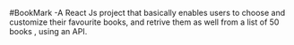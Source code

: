 #BookMark
-A React Js project that basically enables users to choose and customize their favourite books, and retrive them as well from a list of 50 books , using an API.

